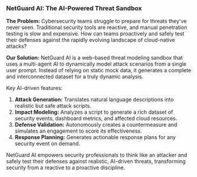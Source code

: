 
### NetGuard AI: The AI-Powered Threat Sandbox

**The Problem:**
Cybersecurity teams struggle to prepare for threats they've never seen. Traditional security tools are reactive, and manual penetration testing is slow and expensive. How can teams proactively and safely test their defenses against the rapidly evolving landscape of cloud-native attacks?

**Our Solution:**
NetGuard AI is a web-based threat modeling sandbox that uses a multi-agent AI to dynamically model attack scenarios from a single user prompt. Instead of relying on static mock data, it generates a complete and interconnected dataset for a truly dynamic analysis.

Key AI-driven features:
1.  **Attack Generation:** Translates natural language descriptions into realistic but safe attack scripts.
2.  **Impact Modeling:** Analyzes a script to generate a rich dataset of security events, dashboard metrics, and affected cloud resources.
3.  **Defense Validation:** Autonomously creates a countermeasure and simulates an engagement to score its effectiveness.
4.  **Response Planning:** Generates actionable response plans for any security event on demand.

NetGuard AI empowers security professionals to think like an attacker and safely test their defenses against realistic, AI-driven threats, transforming security from a reactive to a proactive discipline.
